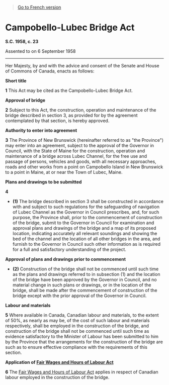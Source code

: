 > [Go to French version](/fr/Lois/Lois%20du%20Canada/1958/ch.%2023.md)

# Campobello-Lubec Bridge Act

**S.C. 1958, c. 23**


Assented to on 6 September 1958

----------



Her Majesty, by and with the advice and consent of the Senate and House of Commons of Canada, enacts as follows:






**Short title**

**1** This Act may be cited as the Campobello-Lubec Bridge Act.




**Approval of bridge**

**2** Subject to this Act, the construction, operation and maintenance of the bridge described in section 3, as provided for by the agreement contemplated by that section, is hereby approved.




**Authority to enter into agreement**

**3** The Province of New Brunswick (hereinafter referred to as "the Province") may enter into an agreement, subject to the approval of the Governor in Council, with the State of Maine for the construction, operation and maintenance of a bridge across Lubec Channel, for the free use and passage of persons, vehicles and goods, with all necessary approaches, roads and other works from a point on Campobello Island in New Brunswick to a point in Maine, at or near the Town of Lubec, Maine.




**Plans and drawings to be submitted**

**4** 

- **(1)** The bridge described in section 3 shall be constructed in accordance with and subject to such regulations for the safeguarding of navigation of Lubec Channel as the Governor in Council prescribes, and, for such purpose, the Province shall, prior to the commencement of construction of the bridge, submit to the Governor in Council for examination and approval plans and drawings of the bridge and a map of its proposed location, indicating accurately all relevant soundings and showing the bed of the channel and the location of all other bridges in the area, and furnish to the Governor in Council such other information as is required for a full and satisfactory understanding of the project.

**Approval of plans and drawings prior to commencement**

- **(2)** Construction of the bridge shall not be commenced until such time as the plans and drawings referred to in subsection (1) and the location of the bridge have been approved by the Governor in Council, and no material change in such plans or drawings, or in the location of the bridge, shall be made after the commencement of construction of the bridge except with the prior approval of the Governor in Council.




**Labour and materials**

**5** Where available in Canada, Canadian labour and materials, to the extent of 50%, as nearly as may be, of the cost of such labour and materials respectively, shall be employed in the construction of the bridge, and construction of the bridge shall not be commenced until such time as evidence satisfactory to the Minister of Labour has been submitted to him by the Province that the arrangements for the construction of the bridge are such as to ensure effective compliance with the requirements of this section.




**Application of [Fair Wages and Hours of Labour Act](/en/Acts/Revised%20Statutes%20of%20Canada/L/L-4.md)**

**6** The [Fair Wages and Hours of Labour Act](/en/Acts/Revised%20Statutes%20of%20Canada/L/L-4.md) applies in respect of Canadian labour employed in the construction of the bridge.


